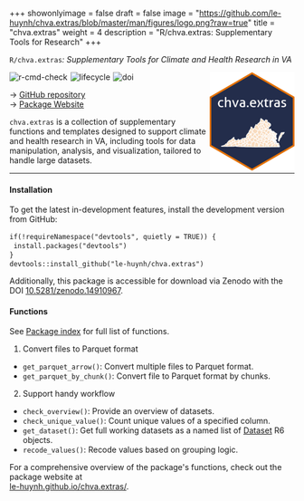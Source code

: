 +++
showonlyimage = false
draft = false
image = "https://github.com/le-huynh/chva.extras/blob/master/man/figures/logo.png?raw=true"
title = "chva.extras"
weight = 4
description = "R/chva.extras: Supplementary Tools for Research"
+++

`R/chva.extras`*: Supplementary Tools for Climate and Health Research in VA*

<a href="https://le-huynh.github.io/chva.extras/" target="_blank">
<img align="right" alt="logo" width="150" src="https://github.com/le-huynh/chva.extras/blob/master/man/figures/logo.png?raw=true" />
</a>  

<a href="https://github.com/le-huynh/chva.extras/actions/workflows/R-CMD-check.yaml" target="_blank">
<img align="left" alt="r-cmd-check" style="margin-right: 5px;" src="https://github.com/le-huynh/chva.extras/actions/workflows/R-CMD-check.yaml/badge.svg" />
</a>  

<a href="https://lifecycle.r-lib.org/articles/stages.html#stable" target="_blank">
<img align="left" alt="lifecycle" style="margin-right: 5px;" src="https://img.shields.io/badge/lifecycle-stable-brightgreen.svg" />
</a>  

<a href="https://doi.org/10.5281/zenodo.14910966" target="_blank">
<img align="left" alt="doi" src="https://zenodo.org/badge/917932837.svg" />
</a>  

<br>

→ <a href="https://github.com/le-huynh/chva.extras" target="_blank">GitHub repository</a>  
→ <a href="https://le-huynh.github.io/chva.extras/" target="_blank">Package Website</a>  


`chva.extras` is a collection of supplementary functions and templates designed 
to support climate and health research in VA, including tools for data manipulation, 
analysis, and visualization, tailored to handle large datasets.  

<hr>

#### Installation

To get the latest in-development features, install the development
version from GitHub:

```
if(!requireNamespace("devtools", quietly = TRUE)) {
 install.packages("devtools")
}
devtools::install_github("le-huynh/chva.extras")
```

Additionally, this package is accessible for download via Zenodo with the DOI <a href="https://doi.org/10.5281/zenodo.14910966" target="_blank">10.5281/zenodo.14910967</a>.

#### Functions
See [Package index](https://le-huynh.github.io/chva.extras/reference/index.html) for full list of functions.  

1. Convert files to Parquet format  
- `get_parquet_arrow()`: Convert multiple files to Parquet format.  
- `get_parquet_by_chunk()`: Convert file to Parquet format by chunks.  

2. Support handy workflow
- `check_overview()`: Provide an overview of datasets.  
- `check_unique_value()`: Count unique values of a specified column.  
- `get_dataset()`: Get full working datasets as a named list of [Dataset](https://arrow.apache.org/docs/r/reference/Dataset.html) R6 objects.  
- `recode_values()`: Recode values based on grouping logic.  

For a comprehensive overview of the package's functions, check out the package website at  
<a href="https://le-huynh.github.io/chva.extras/" target="_blank">le-huynh.github.io/chva.extras/</a>.

<br/>

